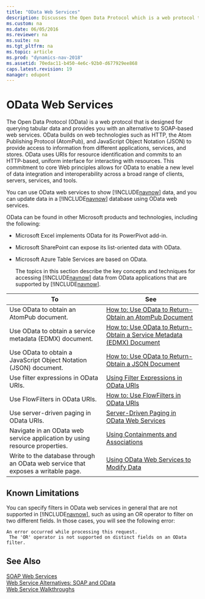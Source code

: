 ```yaml
---
title: "OData Web Services"
description: Discusses the Open Data Protocol which is a web protocol that is designed for querying tabular data.
ms.custom: na
ms.date: 06/05/2016
ms.reviewer: na
ms.suite: na
ms.tgt_pltfrm: na
ms.topic: article
ms.prod: "dynamics-nav-2018"
ms.assetid: 70edac11-b450-4e6c-92b0-d677929ee868
caps.latest.revision: 19
manager: edupont
---
```

# OData Web Services
The Open Data Protocol \(OData\) is a web protocol that is designed for querying tabular data and provides you with an alternative to SOAP-based web services. OData builds on web technologies such as HTTP, the Atom Publishing Protocol \(AtomPub\), and JavaScript Object Notation \(JSON\) to provide access to information from different applications, services, and stores. OData uses URIs for resource identification and commits to an HTTP-based, uniform interface for interacting with resources. This commitment to core Web principles allows for OData to enable a new level of data integration and interoperability across a broad range of clients, servers, services, and tools.  
  
 You can use OData web services to show [!INCLUDE[navnow](includes/navnow_md.md)] data, and you can update data in a [!INCLUDE[navnow](includes/navnow_md.md)] database using OData web services.  
  
 OData can be found in other Microsoft products and technologies, including the following:  
  
- Microsoft Excel implements OData for its PowerPivot add-in.  
  
- Microsoft SharePoint can expose its list-oriented data with OData.  
  
- Microsoft Azure Table Services are based on OData.  
  
  The topics in this section describe the key concepts and techniques for accessing [!INCLUDE[navnow](includes/navnow_md.md)] data from OData applications that are supported by [!INCLUDE[navnow](includes/navnow_md.md)].  
  
|To|See|  
|--------|---------|  
|Use OData to obtain an AtomPub document.|[How to: Use OData to Return-Obtain an AtomPub Document](How-to--Use-OData-to-Return-Obtain-an-AtomPub-Document.md)|  
|Use OData to obtain a service metadata \(EDMX\) document.|[How to: Use OData to Return-Obtain a Service Metadata \(EDMX\) Document](How-to--Use-OData-to-Return-Obtain-a-Service-Metadata--EDMX--Document.md)|  
|Use OData to obtain a JavaScript Object Notation \(JSON\) document.|[How to: Use OData to Return-Obtain a JSON Document](How-to--Use-OData-to-Return-Obtain-a-JSON-Document.md)|  
|Use filter expressions in OData URIs.|[Using Filter Expressions in OData URIs](Using-Filter-Expressions-in-OData-URIs.md)|  
|Use FlowFilters in OData URIs.|[How to: Use FlowFilters in OData URIs](How-to--Use-FlowFilters-in-OData-URIs.md)|  
|Use server-driven paging in OData URIs.|[Server-Driven Paging in OData Web Services](Server-Driven-Paging-in-OData-Web-Services.md)|  
|Navigate in an OData web service application by using resource properties.|[Using Containments and Associations](Using-Containments-and-Associations.md)|  
|Write to the database through an OData web service that exposes a writable page.|[Using OData Web Services to Modify Data](Using-OData-Web-Services-to-Modify-Data.md)|  
  
## Known Limitations  
 You can specify filters in OData web services in general that are not supported in [!INCLUDE[navnow](includes/navnow_md.md)], such as using an OR operator to filter on two different fields. In those cases, you will see the following error:  
  
```  
An error occurred while processing this request.   
 The 'OR' operator is not supported on distinct fields on an OData filter.  
```  
  
## See Also  
 [SOAP Web Services](SOAP-Web-Services.md)   
 [Web Service Alternatives: SOAP and OData](Web-Service-Alternatives--SOAP-and-OData.md)   
 [Web Service Walkthroughs](Web-Service-Walkthroughs.md)  